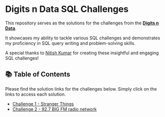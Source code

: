 # Digits n Data SQL Challenges

This repository serves as the solutions for the challenges from the **[Digits n Data](https://www.linkedin.com/company/digits-n-data/)**. 

It showcases my ability to tackle various SQL challenges and demonstrates my proficiency in SQL query writing and problem-solving skills.

A special thanks to [Nitish Kumar](https://www.linkedin.com/in/nitish-kumar-516aba28b/) for creating these insightful and engaging SQL challenges!

## 📚 Table of Contents

Please find the solution links for the challenges below. Simply click on the links to access each solution.
- [Challenge 1 - Stranger Things](https://github.com/KomalGupta02/Digits-n-Data-SQL-Challenge/tree/main/Challenge%201%20-%20Stranger%20Things)
- [Challenge 2 - 92.7 BIG FM radio network](https://github.com/KomalGupta02/Digits-n-Data-SQL-Challenge/tree/main/Challenge%202%20-%2092.7%20BIG%20FM%20radio%20network)

